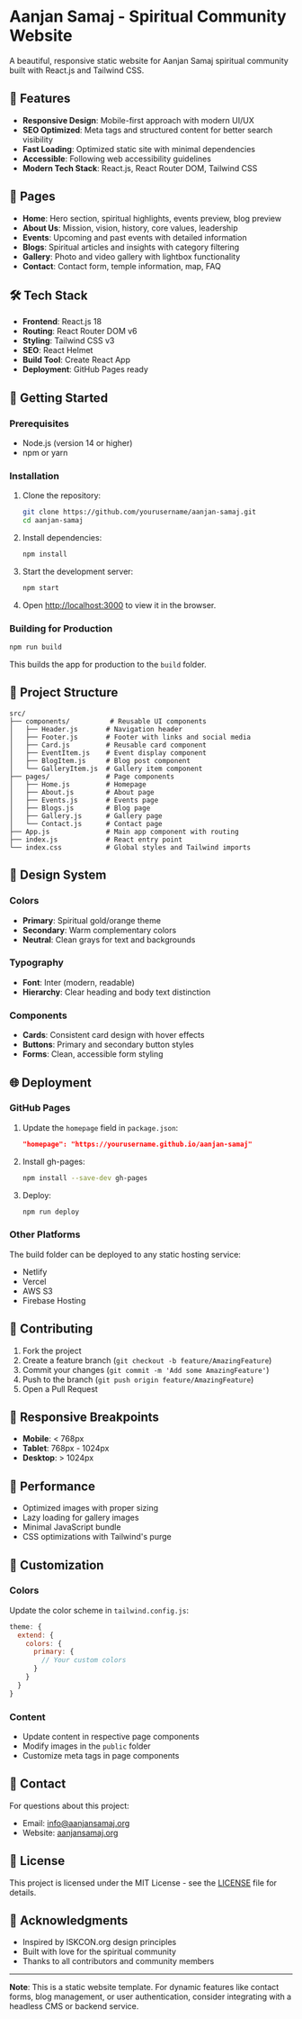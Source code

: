 # Aanjan Samaj - Spiritual Community Website

A beautiful, responsive static website for Aanjan Samaj spiritual community built with React.js and Tailwind CSS.

## 🌟 Features

- **Responsive Design**: Mobile-first approach with modern UI/UX
- **SEO Optimized**: Meta tags and structured content for better search visibility
- **Fast Loading**: Optimized static site with minimal dependencies
- **Accessible**: Following web accessibility guidelines
- **Modern Tech Stack**: React.js, React Router DOM, Tailwind CSS

## 📄 Pages

- **Home**: Hero section, spiritual highlights, events preview, blog preview
- **About Us**: Mission, vision, history, core values, leadership
- **Events**: Upcoming and past events with detailed information
- **Blogs**: Spiritual articles and insights with category filtering
- **Gallery**: Photo and video gallery with lightbox functionality
- **Contact**: Contact form, temple information, map, FAQ

## 🛠️ Tech Stack

- **Frontend**: React.js 18
- **Routing**: React Router DOM v6
- **Styling**: Tailwind CSS v3
- **SEO**: React Helmet
- **Build Tool**: Create React App
- **Deployment**: GitHub Pages ready

## 🚀 Getting Started

### Prerequisites

- Node.js (version 14 or higher)
- npm or yarn

### Installation

1. Clone the repository:
   ```bash
   git clone https://github.com/yourusername/aanjan-samaj.git
   cd aanjan-samaj
   ```

2. Install dependencies:
   ```bash
   npm install
   ```

3. Start the development server:
   ```bash
   npm start
   ```

4. Open [http://localhost:3000](http://localhost:3000) to view it in the browser.

### Building for Production

```bash
npm run build
```

This builds the app for production to the `build` folder.

## 📁 Project Structure

```
src/
├── components/          # Reusable UI components
│   ├── Header.js       # Navigation header
│   ├── Footer.js       # Footer with links and social media
│   ├── Card.js         # Reusable card component
│   ├── EventItem.js    # Event display component
│   ├── BlogItem.js     # Blog post component
│   └── GalleryItem.js  # Gallery item component
├── pages/              # Page components
│   ├── Home.js         # Homepage
│   ├── About.js        # About page
│   ├── Events.js       # Events page
│   ├── Blogs.js        # Blog page
│   ├── Gallery.js      # Gallery page
│   └── Contact.js      # Contact page
├── App.js              # Main app component with routing
├── index.js            # React entry point
└── index.css           # Global styles and Tailwind imports
```

## 🎨 Design System

### Colors
- **Primary**: Spiritual gold/orange theme
- **Secondary**: Warm complementary colors
- **Neutral**: Clean grays for text and backgrounds

### Typography
- **Font**: Inter (modern, readable)
- **Hierarchy**: Clear heading and body text distinction

### Components
- **Cards**: Consistent card design with hover effects
- **Buttons**: Primary and secondary button styles
- **Forms**: Clean, accessible form styling

## 🌐 Deployment

### GitHub Pages

1. Update the `homepage` field in `package.json`:
   ```json
   "homepage": "https://yourusername.github.io/aanjan-samaj"
   ```

2. Install gh-pages:
   ```bash
   npm install --save-dev gh-pages
   ```

3. Deploy:
   ```bash
   npm run deploy
   ```

### Other Platforms

The build folder can be deployed to any static hosting service:
- Netlify
- Vercel
- AWS S3
- Firebase Hosting

## 🤝 Contributing

1. Fork the project
2. Create a feature branch (`git checkout -b feature/AmazingFeature`)
3. Commit your changes (`git commit -m 'Add some AmazingFeature'`)
4. Push to the branch (`git push origin feature/AmazingFeature`)
5. Open a Pull Request

## 📱 Responsive Breakpoints

- **Mobile**: < 768px
- **Tablet**: 768px - 1024px
- **Desktop**: > 1024px

## 🎯 Performance

- Optimized images with proper sizing
- Lazy loading for gallery images
- Minimal JavaScript bundle
- CSS optimizations with Tailwind's purge

## 🔧 Customization

### Colors
Update the color scheme in `tailwind.config.js`:

```javascript
theme: {
  extend: {
    colors: {
      primary: {
        // Your custom colors
      }
    }
  }
}
```

### Content
- Update content in respective page components
- Modify images in the `public` folder
- Customize meta tags in page components

## 📧 Contact

For questions about this project:
- Email: info@aanjansamaj.org
- Website: [aanjansamaj.org](https://aanjansamaj.org)

## 📄 License

This project is licensed under the MIT License - see the [LICENSE](LICENSE) file for details.

## 🙏 Acknowledgments

- Inspired by ISKCON.org design principles
- Built with love for the spiritual community
- Thanks to all contributors and community members

---

**Note**: This is a static website template. For dynamic features like contact forms, blog management, or user authentication, consider integrating with a headless CMS or backend service.
